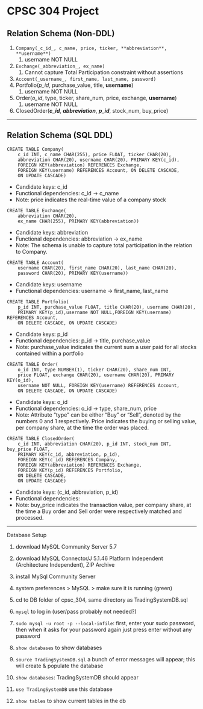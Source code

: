 # CPSC 304 Project

## **Relation Schema (Non-DDL)**

1. `Company(_c_id_, c_name, price, ticker, **abbreviation**, **username**)`
    1. username NOT NULL
2. `Exchange(_abbreviation_, ex_name)`
    1. Cannot capture Total Participation constraint without assertions
3. `Account(_username_, first_name, last_name, password)`
4. Portfolio(_p_id_, purchase_value, title, **username**)
    1. username NOT NULL
5. Order(_o_id_, type, ticker, share_num, price, exchange, **username**)
    1. username NOT NULL
6. ClosedOrder(**_c_id_**, **_abbreviation_**, **_p_id_**, stock_num, buy_price)


* * *

## **Relation Schema (SQL DDL)**

```
CREATE TABLE Company(
    c_id INT, c_name CHAR(255), price FLOAT, ticker CHAR(20), 
    abbreviation CHAR(20), username CHAR(20), PRIMARY KEY(c_id),
    FOREIGN KEY(abbreviation) REFERENCES Exchange, 
    FOREIGN KEY(username) REFERENCES Account, ON DELETE CASCADE,
    ON UPDATE CASCADE)
```

* Candidate keys: c_id
* Functional dependencies: c_id → c_name
* Note: price indicates the real-time value of a company stock

```
CREATE TABLE Exchange(
    abbreviation CHAR(20), 
    ex_name CHAR(255), PRIMARY KEY(abbreviation))
```

* Candidate keys: abbreviation
* Functional dependencies: abbreviation → ex_name
* Note: The schema is unable to capture total participation in the relation to Company.

```
CREATE TABLE Account(
    username CHAR(20), first_name CHAR(20), last_name CHAR(20), 
    password CHAR(20), PRIMARY KEY(username))
```

* Candidate keys: username
* Functional dependencies: username → first_name, last_name

```
CREATE TABLE Portfolio(
    p_id INT, purchase_value FLOAT, title CHAR(20), username CHAR(20),
    PRIMARY KEY(p_id),username NOT NULL,FOREIGN KEY(username) REFERENCES Account,
    ON DELETE CASCADE, ON UPDATE CASCADE)
```

* Candidate keys: p_id
* Functional dependencies: p_id → title, purchase_value
* Note: purchase_value indicates the current sum a user paid for all stocks contained within a portfolio

```
CREATE TABLE Order(
    o_id INT, type NUMBER(1), ticker CHAR(20), share_num INT, 
    price FLOAT, exchange CHAR(20), username CHAR(20), PRIMARY KEY(o_id),
    username NOT NULL, FOREIGN KEY(username) REFERENCES Account, 
    ON DELETE CASCADE, ON UPDATE CASCADE)
```

* Candidate keys: o_id
* Functional dependencies: o_id → type, share_num, price
* Note: Attribute “type” can be either “Buy” or “Sell”, denoted by the numbers 0 and 1 respectively. Price indicates the buying or selling value, per company share, at the time the order was placed.

```
CREATE TABLE ClosedOrder(
    c_id INT, abbreviation CHAR(20), p_id INT, stock_num INT, buy_price FLOAT,
    PRIMARY KEY(c_id, abbreviation, p_id),
    FOREIGN KEY(c_id) REFERENCES Company,
    FOREIGN KEY(abbreviation) REFERENCES Exchange,
    FOREIGN KEY(p_id) REFERENCES Portfolio,
    ON DELETE CASCADE,
    ON UPDATE CASCADE)
```

* Candidate keys: (c_id, abbreviation, p_id)
* Functional dependencies:
* Note: buy_price indicates the transaction value, per company share, at the time a Buy order and Sell order were respectively matched and processed.


---
Database Setup
1. download MySQL Community Server 5.7
2. download MySQL Connector/J 5.1.46 Platform Independent (Architecture Independent), ZIP Archive
3. install MySql Community Server
4. system preferences > MySQL > make sure it is running (green)
5. cd to DB folder of cpsc_304, same directory as TradingSystemDB.sql

6. `mysql` to log in (user/pass probably not needed?)
7. `sudo mysql -u root -p --local-infile`: first, enter your sudo password, then when it asks for your password again just press enter without any password
8. `show databases` to show databases

9. `source TradingSystemDB.sql` a bunch of error messages will appear; this will create & populate the database
10. `show databases`: TradingSystemDB should appear
11. `use TradingSystemDB` use this database
12. `show tables` to show current tables in the db



